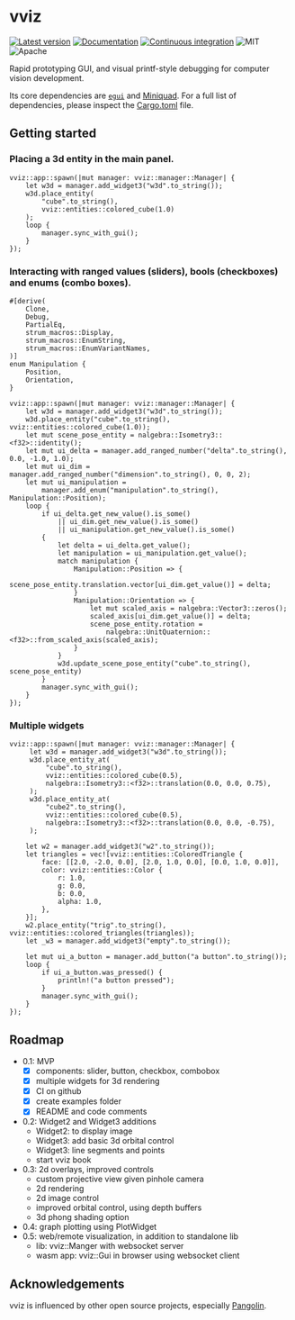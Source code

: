 # vviz
[![Latest version](https://img.shields.io/crates/v/vviz.svg)](https://crates.io/crates/vviz)
[![Documentation](https://docs.rs/vviz/badge.svg)](https://docs.rs/vviz)
[![Continuous integration](https://github.com/strasdat/vviz/actions/workflows/ci.yml/badge.svg)](https://github.com/strasdat/vviz/actions/workflows/ci.yml)
![MIT](https://img.shields.io/badge/license-MIT-blue.svg)
![Apache](https://img.shields.io/badge/license-Apache-blue.svg)

Rapid prototyping GUI, and visual printf-style debugging for computer vision development.

Its core dependencies are [`egui`](https://github.com/not-fl3/egui) and 
[Miniquad](https://github.com/not-fl3/miniquad). For a full list of dependencies, please inspect the
[Cargo.toml](Cargo.toml) file.


## Getting started

### Placing a 3d entity in the main panel.


``` compile
vviz::app::spawn(|mut manager: vviz::manager::Manager| {
    let w3d = manager.add_widget3("w3d".to_string());    
    w3d.place_entity(
        "cube".to_string(),
        vviz::entities::colored_cube(1.0)
    );
    loop {
        manager.sync_with_gui();
    }
});
```


### Interacting with ranged values (sliders), bools (checkboxes) and enums (combo boxes).


``` compile
#[derive(
    Clone,
    Debug,
    PartialEq,
    strum_macros::Display,
    strum_macros::EnumString,
    strum_macros::EnumVariantNames,
)]
enum Manipulation {
    Position,
    Orientation,
}

vviz::app::spawn(|mut manager: vviz::manager::Manager| {
    let w3d = manager.add_widget3("w3d".to_string());
    w3d.place_entity("cube".to_string(), vviz::entities::colored_cube(1.0));
    let mut scene_pose_entity = nalgebra::Isometry3::<f32>::identity();
    let mut ui_delta = manager.add_ranged_number("delta".to_string(), 0.0, -1.0, 1.0);
    let mut ui_dim = manager.add_ranged_number("dimension".to_string(), 0, 0, 2);
    let mut ui_manipulation =
        manager.add_enum("manipulation".to_string(), Manipulation::Position);
    loop {
        if ui_delta.get_new_value().is_some()
            || ui_dim.get_new_value().is_some()
            || ui_manipulation.get_new_value().is_some()
        {
            let delta = ui_delta.get_value();
            let manipulation = ui_manipulation.get_value();
            match manipulation {
                Manipulation::Position => {
                    scene_pose_entity.translation.vector[ui_dim.get_value()] = delta;
                }
                Manipulation::Orientation => {
                    let mut scaled_axis = nalgebra::Vector3::zeros();
                    scaled_axis[ui_dim.get_value()] = delta;
                    scene_pose_entity.rotation =
                        nalgebra::UnitQuaternion::<f32>::from_scaled_axis(scaled_axis);
                }
            }
            w3d.update_scene_pose_entity("cube".to_string(), scene_pose_entity)
        }
        manager.sync_with_gui();
    }
});

```

### Multiple widgets


``` compile
vviz::app::spawn(|mut manager: vviz::manager::Manager| {
     let w3d = manager.add_widget3("w3d".to_string());
     w3d.place_entity_at(
         "cube".to_string(),
         vviz::entities::colored_cube(0.5),
         nalgebra::Isometry3::<f32>::translation(0.0, 0.0, 0.75),
     );
     w3d.place_entity_at(
         "cube2".to_string(),
         vviz::entities::colored_cube(0.5),
         nalgebra::Isometry3::<f32>::translation(0.0, 0.0, -0.75),
     );

    let w2 = manager.add_widget3("w2".to_string());
    let triangles = vec![vviz::entities::ColoredTriangle {
        face: [[2.0, -2.0, 0.0], [2.0, 1.0, 0.0], [0.0, 1.0, 0.0]],
        color: vviz::entities::Color {
            r: 1.0,
            g: 0.0,
            b: 0.0,
            alpha: 1.0,
        },
    }];
    w2.place_entity("trig".to_string(), vviz::entities::colored_triangles(triangles));
    let _w3 = manager.add_widget3("empty".to_string());

    let mut ui_a_button = manager.add_button("a button".to_string());
    loop {
        if ui_a_button.was_pressed() {
            println!("a button pressed");
        }
        manager.sync_with_gui();
    }
});
```

## Roadmap

 - 0.1: MVP
   - [x] components: slider, button, checkbox, combobox
   - [x] multiple widgets for 3d rendering
   - [x] CI on github
   - [x] create examples folder
   - [x] README and code comments
 - 0.2: Widget2 and Widget3 additions
   * Widget2: to display image
   * Widget3: add basic 3d orbital control
   * Widget3: line segments and points
   * start vviz book
 - 0.3: 2d overlays, improved controls
   * custom projective view given pinhole camera
   * 2d rendering
   * 2d image control
   * improved orbital control, using depth buffers
   * 3d phong shading option
 - 0.4: graph plotting using PlotWidget
 - 0.5: web/remote visualization, in addition to standalone lib
   * lib: vviz::Manger with websocket server
   * wasm app: vviz::Gui in browser using websocket client

## Acknowledgements

vviz is influenced by other open source projects, especially [Pangolin](https://github.com/stevenlovegrove/pangolin).
